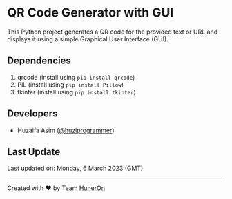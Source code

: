 # QR Code Generator with GUI
This Python project generates a QR code for the provided text or URL and displays it using a simple Graphical User Interface (GUI).

## Dependencies
1.  qrcode (install using `pip install qrcode`)
2.  PIL (install using `pip install Pillow`)
3.  tkinter (install using `pip install tkinter`)

## Developers
- Huzaifa Asim ([@huziprogrammer](https://github.com/huziprogrammer))

## Last Update
Last updated on: Monday, 6 March 2023 (GMT)

---

Created with :heart: by Team [HunerOn](https://huneron.site/)
